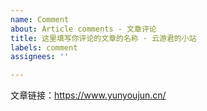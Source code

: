 ```yaml
---
name: Comment
about: Article comments - 文章评论
title: 这里填写你评论的文章的名称 · 云游君的小站
labels: comment
assignees: ''

---
```


文章链接：<https://www.yunyoujun.cn/>

